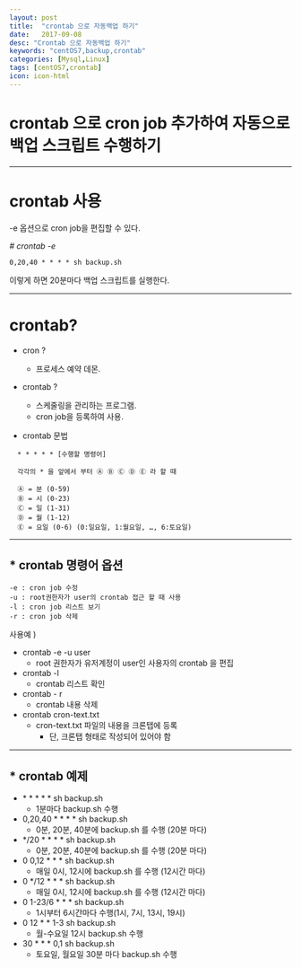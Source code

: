 ```yaml
---
layout: post
title:  "crontab 으로 자동백업 하기"
date:   2017-09-08
desc: "Crontab 으로 자동백업 하기"
keywords: "centOS7,backup,crontab"
categories: [Mysql,Linux]
tags: [centOS7,crontab]
icon: icon-html
---
```


**crontab 으로 cron job 추가하여 자동으로 백업 스크립트 수행하기**
=========================================================================================

---

crontab 사용
============

\-e 옵션으로 cron job을 편집할 수 있다.

*# crontab -e*

```
0,20,40 * * * * sh backup.sh
```

이렇게 하면 20분마다 백업 스크립트를 실행한다.

---

crontab?
========

-	cron ?
	-	프로세스 예약 데몬.
-	crontab ?

	-	스케줄링을 관리하는 프로그램.
	-	cron job을 등록하여 사용.

-	crontab 문법

```
  * * * * * [수행할 명령어]

  각각의 * 을 앞에서 부터 Ⓐ Ⓑ Ⓒ Ⓓ Ⓔ 라 할 때

  Ⓐ = 분 (0-59)
  Ⓑ = 시 (0-23)
  Ⓒ = 일 (1-31)
  Ⓓ = 월 (1-12)
  Ⓔ = 요일 (0-6) (0:일요일, 1:월요일, …, 6:토요일)
```

---

\* crontab 명령어 옵션
----------------------

```
-e : cron job 수정
-u : root권한자가 user의 crontab 접근 할 때 사용
-l : cron job 리스트 보기
-r : cron job 삭제
```

사용예 )

-	crontab -e -u user
	-	root 권한자가 유저계정이 user인 사용자의 crontab 을 편집
-	crontab -l
	-	crontab 리스트 확인
-	crontab - r
	-	crontab 내용 삭제
-	crontab cron-text.txt
	-	cron-text.txt 파일의 내용을 크론탭에 등록
		-	단, 크론탭 형태로 작성되어 있어야 함

---

\* crontab 예제
---------------

-	\* \* \* \* \* sh backup.sh
	-	1분마다 backup.sh 수행
-	0,20,40 \* \* \* \* sh backup.sh
	-	0분, 20분, 40분에 backup.sh 를 수행 (20분 마다)
-	\*/20 \* \* \* \* sh backup.sh
	-	0분, 20분, 40분에 backup.sh 를 수행 (20분 마다)
-	0 0,12 * * * sh backup.sh
	-	매일 0시, 12시에 backup.sh 를 수행 (12시간 마다)
-	0 \*/12 \* \* \* sh backup.sh
	-	매일 0시, 12시에 backup.sh 를 수행 (12시간 마다)
-	0 1-23/6 * * * sh backup.sh
	-	1시부터 6시간마다 수행(1시, 7시, 13시, 19시)
-	0 12 * * 1-3 sh backup.sh
	-	월-수요일 12시 backup.sh 수행
-	30 * * * 0,1 sh backup.sh
	-	토요일, 월요일 30분 마다 backup.sh 수행
